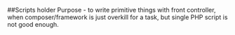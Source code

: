 ##Scripts holder
Purpose - to write primitive things with front controller, when composer/framework is just overkill for a task, but single PHP script is not good enough.
